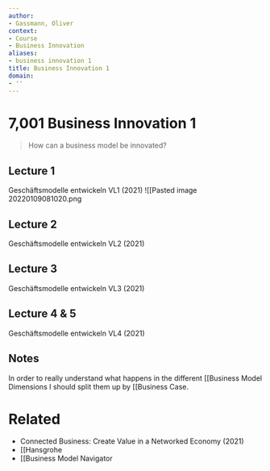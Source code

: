 ```yaml
---
author:
- Gassmann, Oliver
context:
- Course
- Business Innovation
aliases:
- business innovation 1
title: Business Innovation 1
domain:
- ''
---
```


# 7,001 Business Innovation 1

> How can a business model be innovated?

## Lecture 1

Geschäftsmodelle entwickeln VL1 (2021)
![[Pasted image 20220109081020.png

## Lecture 2

Geschäftsmodelle entwickeln VL2 (2021)

## Lecture 3

Geschäftsmodelle entwickeln VL3 (2021)

## Lecture 4 & 5

Geschäftsmodelle entwickeln VL4 (2021)

## Notes

In order to really understand what happens in the different [[Business Model Dimensions I should split them up by [[Business Case.

# Related

- Connected Business: Create Value in a Networked Economy (2021)
- [[Hansgrohe
- [[Business Model Navigator
